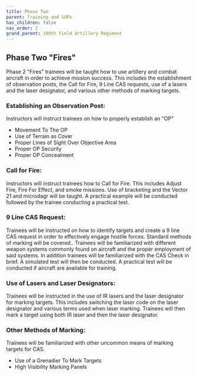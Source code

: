 ```yaml
---
title: Phase Two
parent: Training and SOPs
has_children: false
nav_order: 2
grand_parent: 109th Field Artillery Regiment
---
```

## Phase Two "Fires"
Phase 2 "Fires" trainees will be taught how to use artillery and combat aircraft in order to achieve mission success. This includes the establishment of observation posts, the Call for Fire, 9 Line CAS requests, use of a lasers and the laser designator, and various other methods of marking targets.

### Establishing an Observation Post:
Instructors will instruct trainees on how to properly establish an "OP"

- Movement To The OP
- Use of Terrain as Cover
- Proper Lines of Sight Over Objective Area
- Proper OP Security
- Proper OP Concealment

### Call for Fire:
Instructors will instruct trainees how to Call for Fire. This includes Adjust Fire, Fire For Effect, and smoke missions. Use of bracketing and the Vector 21 and microdagr will be taught.
A practical example will be conducted followed by the trainee conducting a practical test.

### 9 Line CAS Request:
Trainees will be instructed on how to identify targets and create a 9 line CAS request in order to effectively engage hostile forces. Standard methods of marking will be covered.. Trainees will be familiarized with different weapon systems commonly found on aircraft and the proper employment of said systems. In addition trainees will be familiarized with the CAS Check in brief. A simulated test will then be conducted. A practical test will be conducted if aircraft are available for training.

### Use of Lasers and Laser Designators:
Trainees will be instructed in the use of IR lasers and the laser designator for marking targets. This includes switching the laser code on the laser designator and various terms used when laser marking. Trainees will then mark a target using both IR laser and then the laser designator.

### Other Methods of Marking:
Trainees will be familiarized with other uncommon means of marking targets for CAS.

- Use of a Grenadier To Mark Targets
- High Visibility Marking Panels

